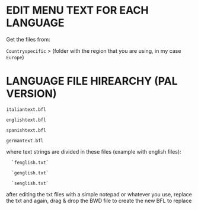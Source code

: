 # EDIT MENU TEXT FOR EACH LANGUAGE

   Get the files from:

   `Countryspecific` > (folder with the region that you are using, in my case `Europe`)

# LANGUAGE FILE HIREARCHY (PAL VERSION)

   `italiantext.bfl`

   `englishtext.bfl`

   `spanishtext.bfl`

   `germantext.bfl`


   where text strings are divided in these files (example with english files):

      `fenglish.txt`

      `genglish.txt`

      `senglish.txt`


 
 after editing the txt files with a simple notepad or whatever you use, replace the txt and again, 
 drag & drop the BWD file to create the new BFL to replace
